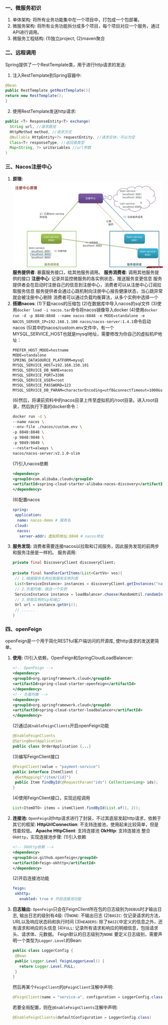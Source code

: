 ### 一、微服务初识
1. 单体架构: 将所有业务功能集中在一个项目中，打包成一个包部署。
2. 微服务架构: 将所有业务功能拆分成多个项目，每个项目对应一个服务，通过API进行调用。
3. 微服务工程结构: (1)独立project; (2)maven聚合
### 二、远程调用
Spring提供了一个RestTemplate类，用于进行http请求的发送:
1. 注入RestTemplate到Spring容器中:
```java
@Bean
public RestTemplate getRestTemplate(){
return new RestTemplate();
}
```
2. 使用RestTemplate发送http请求:
```java
public <T> ResponseEntity<T> exchange(
  String url, //请求路径
  HttpMethod method, //请求方式
  @Nullable HttpEntity<?> requestEntity, //请求实体，可以为空
  Class<T> responseType, //返回值类型
  Map<String, ?> uriVariables //url参数
)
```
### 三、Nacos注册中心
1. **原理:**
   ![1758467505719](image/SpringCloud/1758467505719.png)
   **服务提供者**: 暴露服务接口，给其他服务调用。
   **服务消费者**: 调用其他服务提供的接口
   **注册中心**: 记录并监控微服务的各实例状态，推送服务变更信息
   服务提供者会在启动时注册自己的信息到注册中心，消费者可以从注册中心订阅拉取服务信息
   服务提供者会通过心跳机制向注册中心报告健康状态，当心跳异常就会被注册中心剔除
   消费者可以通过负载均衡算法，从多个实例中选择一个
2. **搭建nacos**:
   (1)下载nacos的压缩包
   (2)在数据库中导入nacos的sql文件
   (3)使用`docker load -i nacos.tar`命令将nacos镜像导入docker
   (4)使用`docker run -d -p 8848:8848 --name nacos-8848 -e MODE=standalone -e NACOS_SERVER_IP=192.168.1.100 nacos/nacos-server:1.4.1`命令启动nacos
   (5)其中的nacos/custom.env文件中，有一个MYSQL_SERVICE_HOST也就是mysql地址，需要修改为你自己的虚拟机IP地址：
   ```
   PREFER_HOST_MODE=hostname
   MODE=standalone
   SPRING_DATASOURCE_PLATFORM=mysql
   MYSQL_SERVICE_HOST=192.168.150.101
   MYSQL_SERVICE_DB_NAME=nacos
   MYSQL_SERVICE_PORT=3306
   MYSQL_SERVICE_USER=root
   MYSQL_SERVICE_PASSWORD=123
   MYSQL_SERVICE_DB_PARAM=characterEncoding=utf8&connectTimeout=1000&socketTimeout=3000&autoReconnect=true&useSSL=false&allowPublicKeyRetrieval=true&serverTimezone=Asia/Shanghai
   ```
   (6)然后，将课前资料中的nacos目录上传至虚拟机的/root目录。进入root目录，然后执行下面的docker命令：
   ```bash
   docker run -d \
   --name nacos \
   --env-file ./nacos/custom.env \
   -p 8848:8848 \
   -p 9848:9848 \
   -p 9849:9849 \
   --restart=always \
   nacos/nacos-server:v2.1.0-slim
   ```
   (7)引入nacos依赖
   ```xml
   <dependency>
   <groupId>com.alibaba.cloud</groupId>
   <artifactId>spring-cloud-starter-alibaba-nacos-discovery</artifactId>
   </dependency>
   ```
   (8)配置nacos
   ```yaml
   spring:
    application:
     name: nacos-demo # 服务名
    cloud:
     nacos:
      server-addr: 虚拟机地址:8848 # nacos地址
   ```
3. **服务发现:**
   消费者需要连接nacos以拉取和订阅服务，因此服务发现的前两步和服务注册是一样的。
   服务调用:
   ```java
   private final DiscoveryClient discoveryClient;

   private final handlerCartItems(List<CartVo> vos){
    // 1.根据服务名称拉取服务实例列表
    List<ServiceInstance> instances = discoveryClient.getInstances("nacos-demo");
    // 2.负载均衡，挑选一个实例
    ServiceInstance instance = loadBalancer.choose(RandomUtil.randomInt(instances.size()));
    // 3.获取实例的ip和端口
    Url url = instance.getUri();
    // ......
   }
   ```
### 四、openFeign
openFeign是一个用于简化RESTful客户端访问的开源库, 使http请求的发送更简单。
1. **使用:**
   (1)引入依赖，OpenFeign和SpringCloudLoadBalancer:
   ```xml
   <!-- OpenFeign -->
   <dependency>
   <groupId>org.springframework.cloud</groupId>
   <artifactId>spring-cloud-starter-openfeign</artifactId>
   </dependency>
   <!-- 负载均衡 -->
   <dependency>
   <groupId>org.springframework.cloud</groupId>
   <artifactId>spring-cloud-starter-loadbalancer</artifactId>
   </dependency>
   ```
   (2)通过`@EnableFeignClients`开启openFeign功能
   ```java
   @EnableFeignClients
   @SpringBootApplication
   public class OrderApplication {...}
   ```
   (3)编写FeignClient接口
   ```java
   @FeignClient(value = "payment-service")
   public interface ItemClient {
    @GetMapping("/item/{id}")
    public Item findById(@RequestParam("ids") Collection<Long> ids);
   }
   ```
   (4)使用FeignClient接口，实现远程调用
   ```java
   List<ItemDTO> items = itemClient.findById(List.of(1, 2));
   ```
2. **连接池:**
   `OpenFeign`对http请求进行了封装，不过其底层发起http请求，依赖于其它的框架:
   **HttpUrlConnection**: 不支持连接池，使用起来比较简单，但是性能较低。
   **Apache HttpClient**: 支持连接池
   **OkHttp**: 支持连接池
   整合`OkHttp`，实现连接池步骤:
   (1)引入依赖
   ```xml
   <!-- OkHttp依赖 -->
   <dependency>
   <groupId>io.github.openfeign</groupId>
   <artifactId>feign-okhttp</artifactId>
   </dependency>
   ```
   (2)开启连接池功能
   ```yml
   feign: 
    okhttp: 
      enabled: true # 开启连接池功能
   ```
3. **日志输出:**
   `OpenFeign`只会在FeignClient所在包的日志级别为`DEBUG`时才输出日志, 输出日志的级别有4级:
   (1)`NONE`: 不输出日志
   (2)`BASIC`: 仅记录请求的方法，URL以及响应状态码和执行时间
   (3)`HEADERS`: 除了`BASIC`中定义的信息之外，还有请求和响应的头信息
   (4)`FULL`: 记录所有请求和响应的明细信息，包括请求头、请求体、元数据。
   Feign默认的日志级别为`NONE`
   要定义日志级别，需要声明一个类型为`Logger.Level`的Bean:
   ```java
   public class LoggerConfig {
    @Bean
    public Logger.Level feignLoggerLevel() {
      return Logger.Level.FULL;
    }
   }
   ```
   然后再某个`FeignClient`的`@FeignClient`注解中声明:
   ```java
   @FeignClient(name = "service-a", configuration = LoggerConfig.class)
   ```
   若要全局配置，则在`@EnableFeignClients`注解中声明:
   ```java
   @EnableFeignClients(defaultConfiguration = LoggerConfig.class)
   ```

